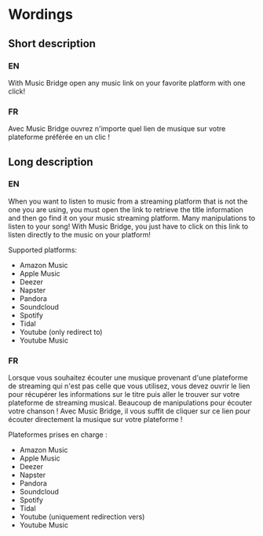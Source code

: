 # Wordings

## Short description

### EN

With Music Bridge open any music link on your favorite platform with one click!

### FR

Avec Music Bridge ouvrez n'importe quel lien de musique sur votre plateforme préférée en un clic !

## Long description

### EN

When you want to listen to music from a streaming platform that is not the one you are using, you must open the link to retrieve the title information and then go find it on your music streaming platform. Many manipulations to listen to your song!
With Music Bridge, you just have to click on this link to listen directly to the music on your platform!

Supported platforms:

- Amazon Music
- Apple Music
- Deezer
- Napster
- Pandora
- Soundcloud
- Spotify
- Tidal
- Youtube (only redirect to)
- Youtube Music

### FR

Lorsque vous souhaitez écouter une musique provenant d'une plateforme de streaming qui n'est pas celle que vous utilisez, vous devez ouvrir le lien pour récupérer les informations sur le titre puis aller le trouver sur votre plateforme de streaming musical. Beaucoup de manipulations pour écouter votre chanson !
Avec Music Bridge, il vous suffit de cliquer sur ce lien pour écouter directement la musique sur votre plateforme !

Plateformes prises en charge :

- Amazon Music
- Apple Music
- Deezer
- Napster
- Pandora
- Soundcloud
- Spotify
- Tidal
- Youtube (uniquement redirection vers)
- Youtube Music
